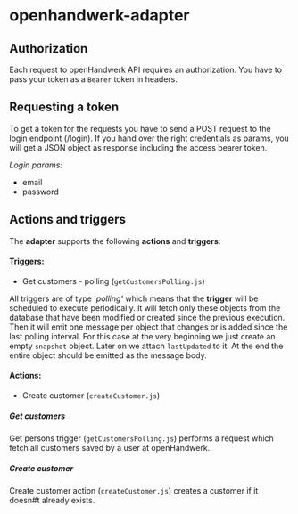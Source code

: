 # openhandwerk-adapter

## Authorization
Each request to openHandwerk API requires an authorization. You have to pass your token as a `Bearer` token in headers.

## Requesting a token
To get a token for the requests you have to send a POST request to the login endpoint (/login).
If you hand over the right credentials as params, you will get a JSON object as response including the
access bearer token.

*Login params:*
  - email
  - password

## Actions and triggers
The **adapter** supports the following **actions** and **triggers**:

#### Triggers:
  - Get customers - polling (```getCustomersPolling.js```)

  All triggers are of type '*polling'* which means that the **trigger** will be scheduled to execute periodically. It will fetch only these objects from the database that have been modified or created since the previous execution. Then it will emit one message per object that changes or is added since the last polling interval. For this case at the very beginning we just create an empty `snapshot` object. Later on we attach ``lastUpdated`` to it. At the end the entire object should be emitted as the message body.

#### Actions:
  - Create customer (```createCustomer.js```)

##### Get customers

Get persons trigger (```getCustomersPolling.js```) performs a request which fetch all customers saved by a user at openHandwerk.

##### Create customer

Create customer action (``createCustomer.js``) creates a customer if it doesn#t already exists.
